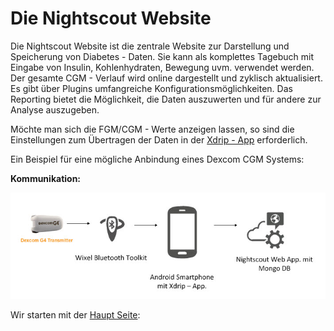 # Die Nightscout Website

Die Nightscout Website ist die zentrale Website zur Darstellung und Speicherung von Diabetes - Daten. Sie kann als komplettes Tagebuch mit Eingabe von Insulin, Kohlenhydraten, Bewegung uvm. verwendet werden. Der gesamte CGM - Verlauf wird online dargestellt und zyklisch aktualisiert. Es gibt über Plugins umfangreiche Konfigurationsmöglichkeiten.
Das Reporting bietet die Möglichkeit, die Daten auszuwerten und für andere zur Analyse auszugeben.

Möchte man sich die FGM/CGM - Werte anzeigen lassen, so sind die Einstellungen zum Übertragen der Daten in der [Xdrip - App](https://ladyviktoria.gitbooks.io/nightscout_handbuch/content/grundlagen/xdrip_app.html) erforderlich.

Ein Beispiel für eine mögliche Anbindung eines Dexcom CGM Systems:

**Kommunikation:**

![nightscout_principle](../images/nightscout/nightscout_principle.jpg)




Wir starten mit der [Haupt Seite](https://ladyviktoria.gitbooks.io/nightscout_handbuch/content/nightscout/haupt_seite.html):




